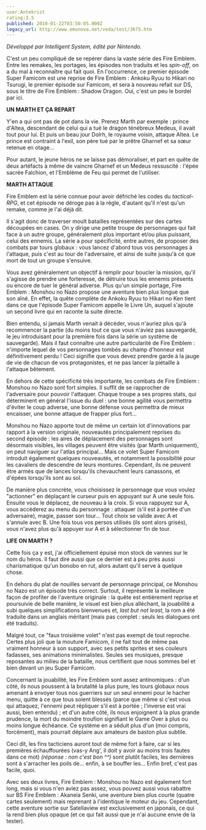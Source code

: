 ```yaml
---
user:Antekrist
rating:3.5
published: 2010-01-22T03:50:05.000Z
legacy_url: http://www.emunova.net/veda/test/3675.htm
---
```

_Développé par Intelligent System, édité par Nintendo._  

  

C'est un peu compliqué de se repérer dans la vaste série des Fire Emblem. Entre les remakes, les portages, les épisodes non traduits et les _spin-off_, on a du mal à reconnaître qui fait quoi. En l'occurrence, ce premier épisode Super Famicom est une reprise de Fire Emblem : Ankoku Ryuu to Hikari no Tsurugi, le premier épisode sur Famicom, et sera à nouveau refait sur DS, sous le titre de Fire Emblem : Shadow Dragon. Oui, c'est un peu le bordel par ici.  

  

**UN MARTH ET ÇA REPART**  

Y'en a qui ont pas de pot dans la vie. Prenez Marth par exemple : prince d'Altea, descendant de celui qui a tué le dragon ténébreux Medeus, il avait tout pour lui. Et puis un beau jour Dolrh, le royaume voisin, attaque Altea. Le prince est contraint à l'exil, son père tué par le prêtre Gharnef et sa sœur retenue en otage...  

Pour autant, le jeune héros ne se laisse pas démoraliser, et part en quête de deux artéfacts à même de vaincre Gharnef et un Medeus ressuscité : l'épée sacrée Falchion, et l'Emblème de Feu qui permet de l'utiliser.  

  

**MARTH ATTAQUE**  

Fire Emblem est la série connue pour avoir défriché les codes du _tactical-RPG_, et cet épisode ne déroge pas à la règle, d'autant qu'il n'est qu'un remake, comme je l'ai déjà dit.  

Il s'agit donc de traverser moult batailles représentées sur des cartes découpées en cases. On y dirige une petite troupe de personnages qui fait face à un autre groupe, généralement plus important et/ou plus puissant, celui des ennemis. La série a pour spécificité, entre autres, de proposer des combats par tours globaux : vous lancez d'abord tous vos personnages à l'attaque, puis c'est au tour de l'adversaire, et ainsi de suite jusqu'à ce que mort de tout un groupe s'ensuive.  

Vous avez généralement un objectif à remplir pour boucler la mission, qu'il s'agisse de prendre une forteresse, de détruire tous les ennemis présents ou encore de tuer le général adverse. Plus qu'un simple portage, Fire Emblem : Monshou no Nazo propose une aventure bien plus longue que son aîné. En effet, la quête complète de Ankoku Ryuu to Hikari no Ken tient dans ce que l'épisode Super Famicom appelle le Livre Un, auquel s'ajoute un second livre qui en raconte la suite directe.  

Bien entendu, si jamais Marth venait à décéder, vous n'auriez plus qu'à recommencer la partie (du moins tout ce que vous n'aviez pas sauvegardé, le jeu introduisant pour la première fois dans la série un système de sauvegarde). Mais il faut connaître une autre particularité de Fire Emblem : n'importe lequel de vos personnages tombés au champ d'honneur est définitivement perdu ! Ceci signifie que vous devez prendre garde à la jauge de vie de chacun de vos protagonistes, et ne pas lancer la piétaille à l'attaque bêtement.  

En dehors de cette spécificité très importante, les combats de Fire Emblem : Monshou no Nazo sont fort simples. Il suffit de se rapprocher de l'adversaire pour pouvoir l'attaquer. Chaque troupe a ses propres stats, qui déterminent en général l'issue du duel : une bonne agilité vous permettra d'éviter le coup adverse, une bonne défense vous permettra de mieux encaisser, une bonne attaque de frapper plus fort...  

Monshou no Nazo apporte tout de même un certain lot d'innovations par rapport à la version originale, nouveautés principalement reprises du second épisode : les aires de déplacement des personnages sont désormais visibles, les villages peuvent être visités (par Marth uniquement), on peut naviguer sur l'atlas principal... Mais ce volet Super Famicom introduit également quelques nouveautés, et notamment la possibilité pour les cavaliers de descendre de leurs montures. Cependant, ils ne peuvent être armés que de lances lorsqu'ils chevauchent leurs canassons, et d'épées lorsqu'ils sont au sol.  

De manière plus concrète, vous choisissez le personnage que vous voulez "actionner" en déplaçant le curseur puis en appuyant sur A une seule fois. Ensuite vous le déplacez, de nouveau à la croix. Si vous rappuyez sur A, vous accèderez au menu du personnage : attaquer (s'il est à portée d'un adversaire), magie, passer son tour... Tout choix se valide avec A et s'annule avec B. Une fois tous vos persos utilisés (ils sont alors grisés), vous n'avez plus qu'à appuyer sur A et à sélectionner fin de tour.  

  

**LIFE ON MARTH ?**  

Cette fois ça y est, j'ai officiellement épuisé mon stock de vannes sur le nom du héros. Il faut dire aussi que ce dernier est à peu près aussi charismatique qu'un bonobo en rut, alors autant qu'il serve à quelque chose.  

En dehors du plat de nouilles servant de personnage principal, ce Monshou no Nazo est un épisode très correct. Surtout, il représente la meilleure façon de profiter de l'aventure originale : la quête est entièrement reprise et poursuivie de belle manière, le visuel est bien plus alléchant, la jouabilité a subi quelques simplifications bienvenues et, _last but not least_, la rom a été traduite dans un anglais méritant (mais pas complet : seuls les dialogues ont été traduits).  

Malgré tout, ce "faux troisième volet" n'est pas exempt de tout reproche. Certes plus joli que la mouture Famicom, il ne fait tout de même pas vraiment honneur à son support, avec ses petits sprites et ses couleurs fadasses, ses animations minimalistes. Seules ses musiques, presque reposantes au milieu de la bataille, nous certifient que nous sommes bel et bien devant un jeu Super Famicom.  

Concernant la jouabilité, les Fire Emblem sont assez antinomiques : d'un côté, ils nous poussent à la brutalité la plus pure, les tours globaux nous amenant à envoyer tous nos guerriers sur un seul ennemi pour le hacher menu, quitte à ce que tous soient blessés (parce que même si c'est vous qui attaquez, l'ennemi peut répliquer s'il est à portée ; l'inverse est vrai aussi, bien entendu) ; et d'un autre côté, ils nous enjoignent à la plus grande prudence, la mort du moindre troufion signifiant le Game Over à plus ou moins longue échéance. Ce système en a séduit plus d'un (moi compris, forcément), mais pourrait déplaire aux amateurs de baston plus subtile.  

Ceci dit, les fins tacticiens auront tout de même fort à faire, car si les premières échauffourées (vas-y Ang', il doit y avoir au moins trois fautes dans ce mot) _(réponse : non c'est bon ^^)_ sont plutôt faciles, les dernières sont à s'arracher les poils de... enfin, à se bouffer les... Enfin bref, c'est pas facile, quoi.  

Avec ses deux livres, Fire Emblem : Monshou no Nazo est également fort long, mais si vous n'en aviez pas assez, vous pouvez aussi vous rabattre sur BS Fire Emblem : Akaneia Senki, une aventure bien plus courte (quatre cartes seulement) mais reprenant à l'identique le moteur du jeu. Cependant, cette aventure sortie sur Satellaview est exclusivement en japonais, ce qui la rend bien plus opaque (et ce qui fait aussi que je n'ai aucune envie de la tester).